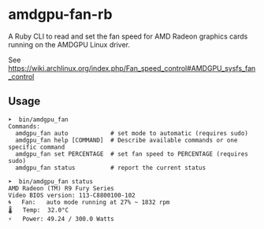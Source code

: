 # amdgpu-fan-rb

A Ruby CLI to read and set the fan speed for AMD Radeon graphics cards running on the AMDGPU Linux driver.

See https://wiki.archlinux.org/index.php/Fan_speed_control#AMDGPU_sysfs_fan_control

## Usage

```
➤  bin/amdgpu_fan
Commands:
  amdgpu_fan auto            # set mode to automatic (requires sudo)
  amdgpu_fan help [COMMAND]  # Describe available commands or one specific command
  amdgpu_fan set PERCENTAGE  # set fan speed to PERCENTAGE (requires sudo)
  amdgpu_fan status          # report the current status

➤  bin/amdgpu_fan status
AMD Radeon (TM) R9 Fury Series
Video BIOS version: 113-C8800100-102
🌀	Fan:   auto mode running at 27% ~ 1832 rpm
🌡	Temp:  32.0°C
⚡	Power: 49.24 / 300.0 Watts
```
